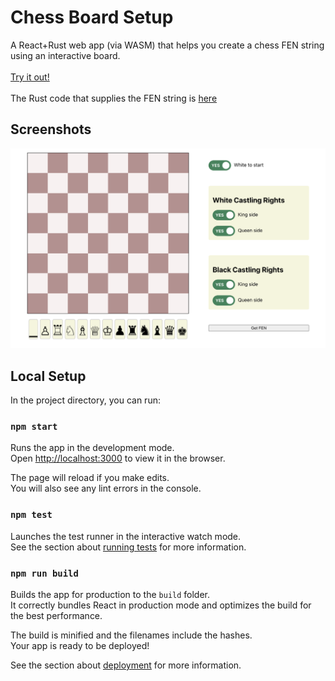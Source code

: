 # Chess Board Setup
A React+Rust web app (via WASM) that helps you create a chess FEN string using an interactive board.
<br/>
<br/>
[Try it out!](https://mherrerarendon.github.io/chess-board-setup)
<br/>
<br/>
The Rust code that supplies the FEN string is [here](https://github.com/mherrerarendon/Fenetic)

## Screenshots
![Main board](/images/main_board.png?raw=true "Main board")

## Local Setup

In the project directory, you can run:

### `npm start`

Runs the app in the development mode.\
Open [http://localhost:3000](http://localhost:3000) to view it in the browser.

The page will reload if you make edits.\
You will also see any lint errors in the console.

### `npm test`

Launches the test runner in the interactive watch mode.\
See the section about [running tests](https://facebook.github.io/create-react-app/docs/running-tests) for more information.

### `npm run build`

Builds the app for production to the `build` folder.\
It correctly bundles React in production mode and optimizes the build for the best performance.

The build is minified and the filenames include the hashes.\
Your app is ready to be deployed!

See the section about [deployment](https://facebook.github.io/create-react-app/docs/deployment) for more information.
